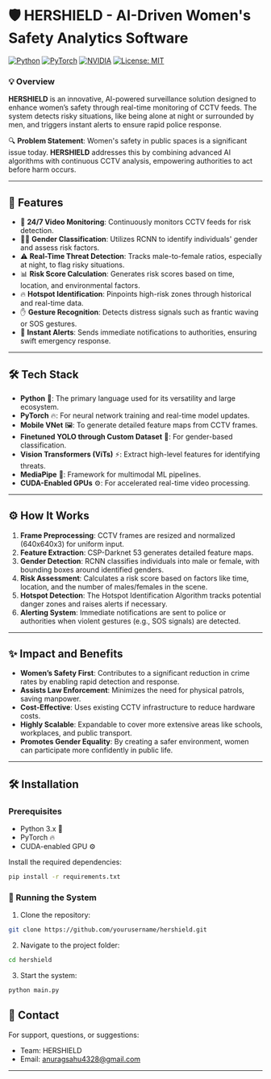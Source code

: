 # 🛡️ HERSHIELD - AI-Driven Women's Safety Analytics Software

[![Python](https://img.shields.io/badge/Python-3.8+-blue.svg)](https://www.python.org/downloads/) 
[![PyTorch](https://img.shields.io/badge/PyTorch-1.8.0-orange.svg)](https://pytorch.org/)
[![NVIDIA](https://img.shields.io/badge/NVIDIA-GPU-green.svg)](https://www.nvidia.com/en-us/)
[![License: MIT](https://img.shields.io/badge/License-MIT-yellow.svg)](https://opensource.org/licenses/MIT)

### 💡 Overview
**HERSHIELD** is an innovative, AI-powered surveillance solution designed to enhance women’s safety through real-time monitoring of CCTV feeds. The system detects risky situations, like being alone at night or surrounded by men, and triggers instant alerts to ensure rapid police response. 

🔍 **Problem Statement**: Women's safety in public spaces is a significant issue today. **HERSHIELD** addresses this by combining advanced AI algorithms with continuous CCTV analysis, empowering authorities to act before harm occurs.

---

## 🚀 Features

- 🎥 **24/7 Video Monitoring**: Continuously monitors CCTV feeds for risk detection.
- 👩‍🦰 **Gender Classification**: Utilizes RCNN to identify individuals' gender and assess risk factors.
- ⚠️ **Real-Time Threat Detection**: Tracks male-to-female ratios, especially at night, to flag risky situations.
- 📊 **Risk Score Calculation**: Generates risk scores based on time, location, and environmental factors.
- 🔥 **Hotspot Identification**: Pinpoints high-risk zones through historical and real-time data.
- ✋ **Gesture Recognition**: Detects distress signals such as frantic waving or SOS gestures.
- 🚨 **Instant Alerts**: Sends immediate notifications to authorities, ensuring swift emergency response.

---

## 🛠️ Tech Stack

- **Python** 🐍: The primary language used for its versatility and large ecosystem.
- **PyTorch** 🔥: For neural network training and real-time model updates.
- **Mobile VNet** 🖼️: To generate detailed feature maps from CCTV frames.
- **Finetuned YOLO through Custom Dataset** 👤: For gender-based classification.
- **Vision Transformers (ViTs)** ⚡: Extract high-level features for identifying threats.
- **MediaPipe** 🎥: Framework for multimodal ML pipelines.
- **CUDA-Enabled GPUs** ⚙️: For accelerated real-time video processing.

---

## ⚙️ How It Works

1. **Frame Preprocessing**: CCTV frames are resized and normalized (640x640x3) for uniform input.
2. **Feature Extraction**: CSP-Darknet 53 generates detailed feature maps.
3. **Gender Detection**: RCNN classifies individuals into male or female, with bounding boxes around identified genders.
4. **Risk Assessment**: Calculates a risk score based on factors like time, location, and the number of males/females in the scene.
5. **Hotspot Detection**: The Hotspot Identification Algorithm tracks potential danger zones and raises alerts if necessary.
6. **Alerting System**: Immediate notifications are sent to police or authorities when violent gestures (e.g., SOS signals) are detected.

---

## ✨ Impact and Benefits

- **Women’s Safety First**: Contributes to a significant reduction in crime rates by enabling rapid detection and response.
- **Assists Law Enforcement**: Minimizes the need for physical patrols, saving manpower.
- **Cost-Effective**: Uses existing CCTV infrastructure to reduce hardware costs.
- **Highly Scalable**: Expandable to cover more extensive areas like schools, workplaces, and public transport.
- **Promotes Gender Equality**: By creating a safer environment, women can participate more confidently in public life.

---

## 🛠️ Installation

### Prerequisites
- Python 3.x 🐍
- PyTorch 🔥
- CUDA-enabled GPU ⚙️

Install the required dependencies:

```bash
pip install -r requirements.txt
```

### 🚀 Running the System

1. Clone the repository:

```bash
git clone https://github.com/yourusername/hershield.git
```

2. Navigate to the project folder:

```bash
cd hershield
```

3. Start the system:

```bash
python main.py
```


## 📧 Contact

For support, questions, or suggestions:

- Team: HERSHIELD
- Email: anuragsahu4328@gmail.com

---
